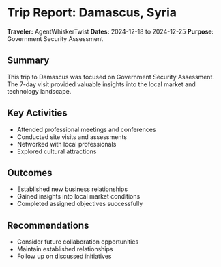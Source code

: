 # Trip Report: Damascus, Syria

**Traveler:** AgentWhiskerTwist
**Dates:** 2024-12-18 to 2024-12-25
**Purpose:** Government Security Assessment

## Summary
This trip to Damascus was focused on Government Security Assessment. The 7-day visit provided valuable insights into the local market and technology landscape.

## Key Activities
- Attended professional meetings and conferences
- Conducted site visits and assessments
- Networked with local professionals
- Explored cultural attractions

## Outcomes
- Established new business relationships
- Gained insights into local market conditions
- Completed assigned objectives successfully

## Recommendations
- Consider future collaboration opportunities
- Maintain established relationships
- Follow up on discussed initiatives
